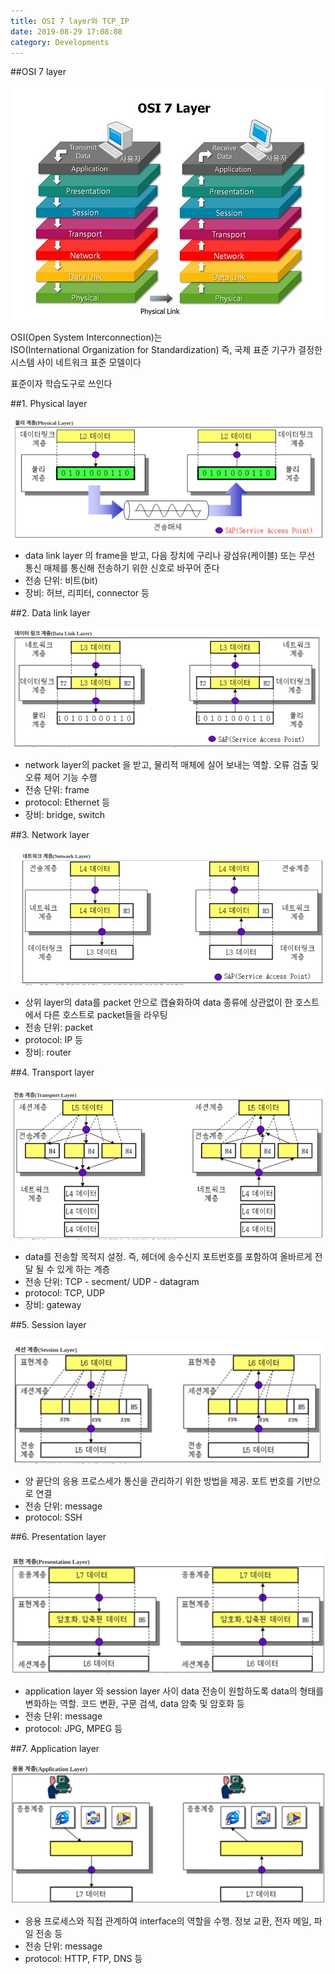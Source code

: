 ```yaml
---
title: OSI 7 layer와 TCP_IP
date: 2019-08-29 17:08:08
category: Developments
---
```


##OSI 7 layer

![](images/OSI_7layer.jpeg)

OSI(Open System Interconnection)는  
ISO(International Organization for Standardization) 즉, 국제 표준 기구가 결정한  
시스템 사이 네트워크 표준 모델이다

표준이자 학습도구로 쓰인다

##1. Physical layer

![](images/physicallayer.png)

- data link layer 의 frame을 받고, 다음 장치에 구리나 광섬유(케이블) 또는 무선 통신 매체를 통신해 전송하기 위한 신호로 바꾸어 준다
- 전송 단위: 비트(bit)
- 장비: 허브, 리피터, connector 등

##2. Data link layer

![](images/datalinklayer.png)

- network layer의 packet 을 받고, 물리적 매체에 실어 보내는 역할. 오류 검출 및 오류 제어 기능 수행
- 전송 단위: frame
- protocol: Ethernet 등
- 장비: bridge, switch

##3. Network layer

![](images/newtorklayer.png)

- 상위 layer의 data를 packet 안으로 캡슐화하여 data 종류에 상관없이 한 호스트에서 다른 호스트로 packet들을 라우팅
- 전송 단위: packet
- protocol: IP 등
- 장비: router

##4. Transport layer

![](images/Transportlayer.png)

- data를 전송할 목적지 설정. 즉, 헤더에 송수신지 포트번호를 포함하여 올바르게 전달 될 수 있게 하는 계층
- 전송 단위: TCP - secment/ UDP - datagram
- protocol: TCP, UDP
- 장비: gateway

##5. Session layer

![](images/sessionlayer.png)

- 양 끝단의 응용 프로스세가 통신을 관리하기 위한 방법을 제공. 포트 번호를 기반으로 연결
- 전송 단위: message
- protocol: SSH

##6. Presentation layer

![](images/prelayer.png)

- application layer 와 session layer 사이 data 전송이 원할하도록 data의 형태를 변화하는 역할. 코드 변환, 구문 검색, data 암축 및 암호화 등
- 전송 단위: message
- protocol: JPG, MPEG 등

##7. Application layer

![](images/applicationlayer.png)

- 응용 프로세스와 직접 관계하여 interface의 역할을 수행. 정보 교환, 전자 메일, 파일 전송 등
- 전송 단위: message
- protocol: HTTP, FTP, DNS 등
